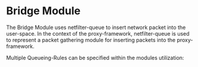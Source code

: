 Bridge Module
==============

The Bridge Module uses netfilter-queue to insert network packet into the user-space. In the context of the proxy-framework, netfilter-queue is used to represent a packet gathering module for inserting packets into the proxy-framework.

Multiple Queueing-Rules can be specified within the modules utilization:

<config>
    <param id="q1-protocol"
    <param id="q1-source-port"
    <param id="q1-destination-port"
    <param id="q1-source-ip"
    <param id="q1-destination-ip"
    <param id="q1-device-in"
    <param id="q1-device-out"
</config>